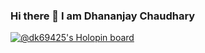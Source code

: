 ### Hi there 👋 I am Dhananjay Chaudhary
[![@dk69425's Holopin board](https://holopin.me/dk69425)](https://holopin.io/@dk69425)


<!--
**dhananjay425/dhananjay425** is a ✨ _special_ ✨ repository because its `README.md` (this file) appears on your GitHub profile.

Here are some ideas to get you started:

- 🔭 I’m currently working on ...
- 🌱 I’m currently learning ...
- 👯 I’m looking to collaborate on ...
- 🤔 I’m looking for help with ...
- 💬 Ask me about ...
- 📫 How to reach me: ...
- 😄 Pronouns: ...
- ⚡ Fun fact: ...
-->
